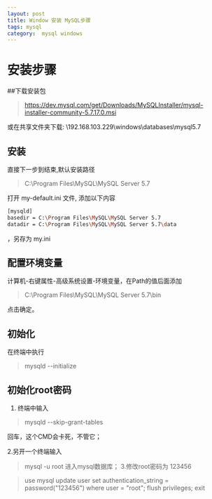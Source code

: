 ```yaml
---
layout: post
title: Window 安装 MySQL步骤
tags: mysql
category:  mysql windows
---
```



# 安装步骤

##下载安装包

>https://dev.mysql.com/get/Downloads/MySQLInstaller/mysql-installer-community-5.7.17.0.msi

或在共享文件夹下载:  \\192.168.103.229\windows\databases\mysql5.7

## 安装

直接下一步到结束,默认安装路径
> C:\Program Files\MySQL\MySQL Server 5.7

打开 my-default.ini 文件, 添加以下内容

```sh
[mysqld]
basedir = C:\Program Files\MySQL\MySQL Server 5.7
datadir = C:\Program Files\MySQL\MySQL Server 5.7\data
```

，另存为 my.ini

## 配置环境变量

计算机-右键属性-高级系统设置-环境变量，在Path的值后面添加

>C:\Program Files\MySQL\MySQL Server 5.7\bin

点击确定。

## 初始化

在终端中执行

>mysqld --initialize

## 初始化root密码
1. 终端中输入

>mysqld --skip-grant-tables

回车，这个CMD会卡死，不管它；

2.另开一个终端输入

>mysql -u root
进入mysql数据库；
3.修改root密码为 123456

>use mysql
>update user set authentication_string = password("123456") where user = "root";
>flush privileges;
>exit